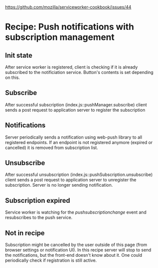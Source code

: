https://github.com/mozilla/serviceworker-cookbook/issues/44

Recipe: Push notifications with subscription management
=======================================================

Init state
----------
After service worker is registered, client is checking if it is already subscribed to the notificiation service. Button's contents is set depending on this.

Subscribe
---------
After successful subscription (index.js::pushManager.subscribe) client sends a post request to application server to register the subscription

Notifications
-------------
Server periodically sends a notification using web-push library to all registered endpoints.
If an endpoint is not registered anymore (expired or cancelled) it is removed from subscription list.

Unsubscribe
-----------
After successful unsubscription (index.js::pushSubscription.unsubscribe) client sends a post request to application server to unregister the subscription. Server is no longer sending notification.

Subscription expired
--------------------
Service worker is watching for the *pushsubscriptionchange* event and resubscribes to the push service.

Not in recipe
-------------
Subscription might be cancelled by the user outside of this page (from browser settings or notification UI). In this recipe server will stop to send the notifications, but the front-end doesn't know about it. One could periodically check if registration is still active.
